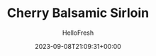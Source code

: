 ---
draft: true # Use this only for setting draft status
hidden: false # Use this to hide unwanted recipes
slug: # <post-title>
title: 'Cherry Balsamic Sirloin'
description: "Steak dinner as you know it has officially been fancified with French flavors. Le menu: Seared sirloin drizzled with a savory-sweet pan sauce. Roasted, Herbs de Provence-scented fingerlings. Tender Brussels sprouts and tangy, balsamic-roasted shallots. Beat that, Paris bistro!"
image: https://img.hellofresh.com/f_auto,fl_lossy,q_auto,w_1200/hellofresh_s3/image/cherry-balsamic-sirloin-f4dc0fd2.jpg
date: 2023-09-08T21:09:31+00:00
author: HelloFresh

tags: []
categories: "main course"
cuisines: "American"
allergens: ['Milk']

calories: 830
preptime: ['35 minutes', '10 minutes']
cooktime: # 180 = 3 Hours | In minutes
totaltime: PT35M
servings: 2

links:
  - description: "Steak dinner as you know it has officially been fancified with French flavors. Le menu: Seared sirloin drizzled with a savory-sweet pan sauce. Roasted, Herbs de Provence-scented fingerlings. Tender Brussels sprouts and tangy, balsamic-roasted shallots. Beat that, Paris bistro!"
    website: https://www.hellofresh.com/recipes/cherry-balsamic-sirloin-61264de102d8d372a200ca23
    image: https://img.hellofresh.com/f_auto,fl_lossy,q_auto,w_1200/hellofresh_s3/image/cherry-balsamic-sirloin-f4dc0fd2.jpg
 
weight: # 1 | You can add weight to some posts to override the default sorting (date descending)

comments: false # Keep False

ingredients: ['12 ounce Fingerling Potatoes', '1 tablespoon Herbes de Provence', '1 unit Shallot', '5 teaspoon Balsamic Vinegar', '8 ounce Brussels Sprouts', '14 ounce Sirloin Steak', '1 ounce Dried Cherries', '1 unit Cherry Jam', '1 unit Beef Demi-Glace', '5 teaspoon Olive Oil', '2 teaspoon Cooking Oil', '2 tablespoon Butter', ' Salt', ' Pepper']

instructionTitles: ['Prep Potatoes', 'Roast Potatoes & Shallot', 'Roast Brussels Sprouts', 'Cook Steak', 'Make Pan Sauce', 'Finish & Serve']
instructions: ['• Adjust racks to middle and top positions and preheat oven to 450 degrees. Wash and dry produce. • Halve potatoes lengthwise. Toss on a baking sheet with a large drizzle of olive oil, 1 tsp Herbes de Provence (2 tsp for 4 servings), salt, and pepper. (Use the rest of the Herbes de Provence as you like.) Arrange potatoes cut sides down.', '• Halve, peel, and thinly slice shallot. Toss on a piece of foil with a drizzle of olive oil, half the vinegar (you’ll use the rest later), salt, and pepper. Cinch into a packet and place on sheet with potatoes. • Roast on middle rack until potatoes and shallot are tender, 20-25 minutes.', '• Meanwhile, trim and halve Brussels sprouts lengthwise. Toss on a second baking sheet with a large drizzle of oil, salt, and pepper. Arrange cut sides down. • Roast on top rack until tender and slightly crispy, 18-22 minutes.', '• While veggies roast, pat steak* dry with paper towels; season all over with salt and pepper. • Heat a drizzle of olive oil in a large pan over medium-high heat. Add steak and cook to desired doneness, adding 1 TBSP butter to pan after flipping, 3-6 minutes per side. • Turn off heat; transfer to a cutting board to rest.', '• Heat a drizzle of olive oil in same pan over medium-high heat. Add cherries and cook until slightly softened, 30 seconds. • Stir in jam, demi-glace, remaining vinegar, ¼ cup water (1⁄3 cup for 4 servings), and any resting juices from steak. Simmer until thickened, 3-5 minutes. • Turn off heat and stir in 1 TBSP butter until melted. Season with pepper.', '• Toss together roasted Brussels sprouts and shallot (along with any roasting juices from foil packet). • Thinly slice steak against the grain. • Divide veggies, steak, and potatoes between plates. Top steak with pan sauce and serve.']
---